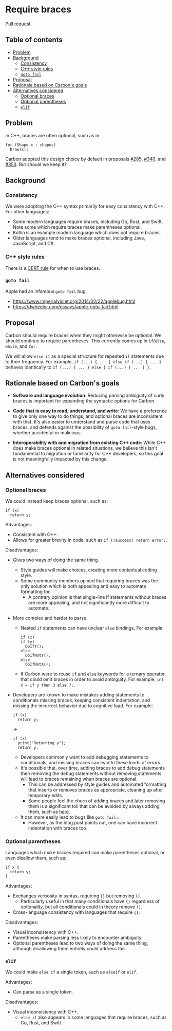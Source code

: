 # Require braces

<!--
Part of the Carbon Language project, under the Apache License v2.0 with LLVM
Exceptions. See /LICENSE for license information.
SPDX-License-Identifier: Apache-2.0 WITH LLVM-exception
-->

[Pull request](https://github.com/carbon-language/carbon-lang/pull/623)

<!-- toc -->

## Table of contents

-   [Problem](#problem)
-   [Background](#background)
    -   [Consistency](#consistency)
    -   [C++ style rules](#c-style-rules)
    -   [`goto fail`](#goto-fail)
-   [Proposal](#proposal)
-   [Rationale based on Carbon's goals](#rationale-based-on-carbons-goals)
-   [Alternatives considered](#alternatives-considered)
    -   [Optional braces](#optional-braces)
    -   [Optional parentheses](#optional-parentheses)
    -   [`elif`](#elif)

<!-- tocstop -->

## Problem

In C++, braces are often optional, such as in:

```
for (Shape x : shapes)
  Draw(x);
```

Carbon adopted this design choice by default in proposals
[#285](/proposals/p0285.md), [#340](/proposals/p0340.md), and
[#353](/proposals/p0353.md). But should we keep it?

## Background

### Consistency

We were adopting the C++ syntax primarily for easy consistency with C++. For
other languages:

-   Some modern languages require braces, including Go, Rust, and Swift. Note
    some which require braces make parentheses optional.
-   Kotlin is an example modern language which does not require braces.
-   Older languages tend to make braces optional, including Java, JavaScript,
    and C#.

### C++ style rules

There is a
[CERT rule](https://wiki.sei.cmu.edu/confluence/display/c/EXP19-C.+Use+braces+for+the+body+of+an+if%2C+for%2C+or+while+statement)
for when to use braces.

### `goto fail`

Apple had an infamous `goto fail` bug:

-   https://www.imperialviolet.org/2014/02/22/applebug.html
-   https://dwheeler.com/essays/apple-goto-fail.html

## Proposal

Carbon should require braces when they might otherwise be optional. We should
continue to require parentheses. This currently comes up in `if`/`else`,
`while`, and `for`.

We will allow `else if` as a special structure for repeated `if` statements due
to their frequency. For example, `if (...) { ... } else if (...) { ... }`
behaves identically to `if (...) { ... } else { if (...) { ... } }`.

## Rationale based on Carbon's goals

-   **Software and language evolution**: Reducing parsing ambiguity of curly
    braces is important for expanding the syntactic options for Carbon.

-   **Code that is easy to read, understand, and write**: We have a preference
    to give only one way to do things, and optional braces are inconsistent with
    that. It's also easier to understand and parse code that uses braces, and
    defends against the possibility of `goto fail`-style bugs, whether
    accidental or malicious.

-   **Interoperability with and migration from existing C++ code**: While C++
    does make braces optional in related situations, we believe this isn't
    fundamental to migration or familiarity for C++ developers, so this goal is
    not meaningfully impacted by this change.

## Alternatives considered

### Optional braces

We could instead keep braces optional, such as:

```carbon
if (x)
  return y;
```

Advantages:

-   Consistent with C++.
-   Allows for greater brevity in code, such as `if (!success) return error;`.

Disadvantages:

-   Gives two ways of doing the same thing.
    -   Style guides will make choices, creating more contextual coding style.
    -   Some community members opined that requiring braces was the only
        solution which is both appealing and easy to automate formatting for.
        -   A contrary opinion is that single-line if statements without braces
            are more appealing, and not significantly more difficult to
            automate.
-   More complex and harder to parse.

    -   Nested `if` statements can have unclear `else` bindings. For example:

        ```carbon
        if (x)
        if (y)
          DoIfY();
        else
          DoIfNotY();
        else
          DoIfNotX();
        ```

    -   If Carbon were to reuse `if` and `else` keywords for a ternary operator,
        that could omit braces in order to avoid ambiguity. For example,
        `int x = if y then 3 else 7;`.

-   Developers are known to make mistakes adding statements to conditionals
    missing braces, keeping consistent indentation, and missing the incorrect
    behavior due to cognitive load. For example:

    ```carbon
    if (x)
      return y;
    ```

    ->

    ```carbon
    if (x)
      print("Returning y");
      return y;
    ```

    -   Developers commonly want to add debugging statements to conditionals,
        and missing braces can lead to these kinds of errors.
    -   It's possible that, over time, adding braces to add debug statements
        then removing the debug statements without removing statements will lead
        to braces remaining when braces are optional.
        -   This can be addressed by style guides and automated formatting that
            inserts or removes braces as appropriate, cleaning up after
            temporary edits.
        -   Some people feel the churn of adding braces and later removing them
            is a significant toil that can be avoided by always adding them,
            such as [here](https://wiki.c2.com/?AlwaysUseBracesOnIfThen).
    -   It can more easily lead to bugs like `goto fail;`.
        -   However, as the blog post points out, one can have incorrect
            indentation with braces too.

### Optional parentheses

Languages which make braces required can make parentheses optional, or even
disallow them, such as:

```carbon
if x {
  return y;
}
```

Advantages:

-   Exchanges verbosity in syntax, requiring `{}` but removing `()`.
    -   Particularly useful in that many conditionals have `{}` regardless of
        optionality, but all conditionals could in theory remove `()`.
-   Cross-language consistency with languages that require `{}`.

Disadvantages:

-   Visual inconsistency with C++.
-   Parentheses make parsing less likely to encounter ambiguity.
-   Optional parentheses lead to two ways of doing the same thing, although
    disallowing them entirely could address this.

### `elif`

We could make `else if` a single token, such as `elseif` or `elif`.

Advantages:

-   Can parse as a single token.

Disadvantages:

-   Visual inconsistency with C++.
    -   `else if` also appears in some languages that require braces, such as
        Go, Rust, and Swift.
